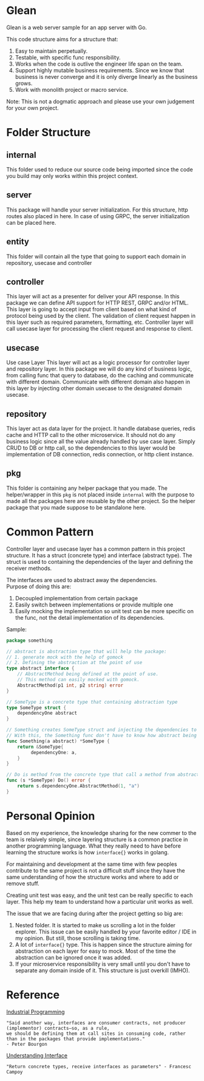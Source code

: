 # Glean
Glean is a web server sample for an app server with Go.

This code structure aims for a structure that:
1. Easy to maintain perpetually.
2. Testable, with specific func responsibility.
3. Works when the code is outlive the engineer life span on the team.
4. Support highly mutable business requirements. Since we know that business is never converge and it is only diverge linearly as the business grows.
5. Work with monolith project or macro service.


Note: This is not a dogmatic approach and please use your own judgement for your own project. 

# Folder Structure

## internal
This folder used to reduce our source code being imported since the code you build may only works within this project context.

## server
This package will handle your server initialization. For this structure, http routes also placed in here.
In case of using GRPC, the server initialization can be placed here.

## entity
This folder will contain all the type that going to support each domain in repository, usecase and controller

## controller
This layer will act as a presenter for deliver your API response.
In this package we can define API support for HTTP REST, GRPC and/or HTML.
This layer is going to accept input from client based on what kind of protocol being used by the client.
The validation of client request happen in this layer such as required parameters, formatting, etc.
Controller layer will call usecase layer for processing the client request and response to client.

## usecase
Use case Layer
This layer will act as a logic processor for controller layer and repository layer.
In this package we will do any kind of business logic, from calling func that query to database, do the caching and
communicate with different domain.
Communicate with different domain also happen in this layer by injecting other domain usecase to
the designated domain usecase.

## repository
This layer act as data layer for the project. It handle database queries, redis cache and HTTP call
to the other microservice. It should not do any business logic since all the value already handled by use case
layer. Simply CRUD to DB or http call, so the dependencies to this layer would be implementation of DB connection,
redis connection, or http client instance.

## pkg
This folder is containing any helper package that you made. The helper/wrapper in this `pkg` is not placed inside `internal` 
with the purpose to made all the packages here are reusable by the other project. So the helper package that you made suppose to be standalone here.

# Common Pattern
Controller layer and usecase layer has a common pattern in this project structure. It has a struct (concrete type) and 
interface (abstract type). The struct is used to containing the dependencies of the layer and defining the receiver 
methods. 

The interfaces are used to abstract away the dependencies.  
Purpose of doing this are:
1. Decoupled implementation from certain package
2. Easily switch between implementations or provide multiple one
3. Easily mocking the implementation so unit test can be more specific on the func, not the detail implementation of its
dependencies.

Sample:
```go
package something

// abstract is abstraction type that will help the package: 
// 1. generate mock with the help of gomock
// 2. Defining the abstraction at the point of use
type abstract interface {
    // AbstractMethod being defined at the point of use.
    // This method can easily mocked with gomock.
    AbstractMethod(p1 int, p2 string) error
}

// SomeType is a concrete type that containing abstraction type
type SomeType struct {
    dependencyOne abstract
}

// Something creates SomeType struct and injecting the dependencies to it. 
// With this, the Something func don't have to know how abstract being implemented.
func Something(a abstract) *SomeType {
    return &SomeType{
         dependencyOne: a,
    }
}

// Do is method from the concrete type that call a method from abstraction.
func (s *SomeType) Do() error {
    return s.dependencyOne.AbstractMethod(1, "a")
}
```

# Personal Opinion
Based on my experience, the knowledge sharing for the new commer to the team is relaively simple, since layering structure is a common practice
in another programming language. What they really need to have before learning the structure works is how `interface{}` works in golang.

For maintaining and development at the same time with few peoples contribute to the same project is not a difficult stuff since they have the same
understanding of how the structure works and where to add or remove stuff.

Creating unit test was easy, and the unit test can be really specific to each layer. This help my team to understand how a particular unit works as well.

The issue that we are facing during after the project getting so big are:
1. Nested folder. It is started to make us scrolling a lot in the folder explorer. This issue can be easily handled by your favorite editor / IDE in my opinion. But still, those scrolling is taking time.
2. A lot of `interface{}` type. This is happen since the structure aiming for abstraction on each layer for easy to mock. Most of the time the abstraction can be ignored
once it was added.
3. If your microservice responsibility is very small until you don't have to separate any domain inside of it. This structure is just overkill (IMHO).

# Reference
[Industrial Programming](https://peter.bourgon.org/go-for-industrial-programming/)
```
"Said another way, interfaces are consumer contracts, not producer (implementor) contracts—so, as a rule, 
we should be defining them at call sites in consuming code, rather than in the packages that provide implementations." 
- Peter Bourgon
```

[Understanding Interface](https://youtu.be/F4wUrj6pmSI)
```
"Return concrete types, receive interfaces as parameters" - Francesc Campoy
```
